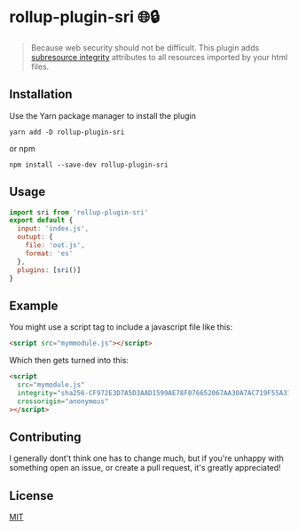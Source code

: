 # rollup-plugin-sri 🌐🔒

> Because web security should not be difficult.
> This plugin adds [subresource integrity](https://developer.mozilla.org/en-US/docs/Web/Security/Subresource_Integrity) attributes to all resources imported by your html files.

## Installation

Use the Yarn package manager to install the plugin

```
yarn add -D rollup-plugin-sri
```

or npm

```
npm install --save-dev rollup-plugin-sri
```

## Usage

```javascript
import sri from 'rollup-plugin-sri'
export default {
  input: 'index.js',
  outupt: {
    file: 'out.js',
    format: 'es'
  },
  plugins: [sri()]
}
```

## Example

You might use a script tag to include a javascript file like this:

```html
<script src="mymmodule.js"></script>
```

Which then gets turned into this:

```html
<script
  src="mymodule.js"
  integrity="sha256-CF972E3D7A5D3AAD1599AE78F076652067AA30A7AC719F55A37A8DCD9F7901B1"
  crossorigin="anonymous"
></script>
```

## Contributing

I generally dont't think one has to change much, but if you're unhappy with something open an issue,
or create a pull request, it's greatly appreciated!

## License

[MIT](https://choosealicense.com/licenses/mit/)
